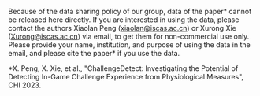 
Because of the data sharing policy of our group, data of the paper* cannot be released here directly. If you are interested in using the data, please contact the authors Xiaolan Peng (xiaolan@iscas.ac.cn) or Xurong Xie (Xurong@iscas.ac.cn) via email, to get them for non-commercial use only. Please provide your name, institution, and purpose of using the data in the email, and please cite the paper* if you use the data.

*X. Peng, X. Xie, et al., "ChallengeDetect: Investigating the Potential of Detecting In-Game Challenge Experience from Physiological Measures", CHI 2023.




